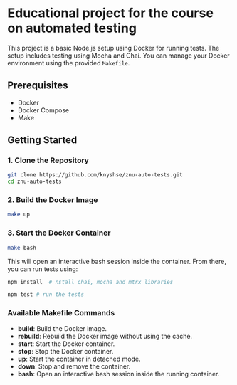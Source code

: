 # Educational project for the course on automated testing

This project is a basic Node.js setup using Docker for running tests. The setup includes testing using Mocha and Chai. You can manage your Docker environment using the provided `Makefile`.

## Prerequisites

- Docker
- Docker Compose
- Make


## Getting Started

### 1. Clone the Repository

```bash
git clone https://github.com/knyshse/znu-auto-tests.git
cd znu-auto-tests
```

### 2. Build the Docker Image

```bash
make up
```

### 3. Start the Docker Container

```bash
make bash
```
This will open an interactive bash session inside the container. From there, you can run tests using:
```bash
npm install  # nstall chai, mocha and mtrx libraries
```
```bash
npm test # run the tests
```

### Available Makefile Commands
* **build**: Build the Docker image.
* **rebuild**: Rebuild the Docker image without using the cache.
* **start**: Start the Docker container.
* **stop**: Stop the Docker container.
* **up**: Start the container in detached mode.
* **down**: Stop and remove the container.
* **bash**: Open an interactive bash session inside the running container.

